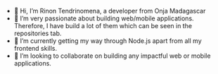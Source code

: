 - 👋 Hi, I’m Rinon Tendrinomena, a developer from Onja Madagascar
- 👀 I’m very passionate about building web/mobile applications. Therefore, I have build a lot of them which can be seen in the repositories tab.
- 🌱 I’m currently getting my way through Node.js apart from all my frontend skills.
- 💞️ I’m looking to collaborate on building any impactful web or mobile applications.

<!---
rinonTen/rinonTen is a ✨ special ✨ repository because its `README.md` (this file) appears on your GitHub profile.
You can click the Preview link to take a look at your changes.
--->
